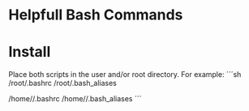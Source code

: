 # Helpfull Bash Commands

# Install
Place both scripts in the user and/or root directory.
For example:
´´´sh
/root/.bashrc
/root/.bash_aliases

/home/<username>/.bashrc
/home/<username>/.bash_aliases
´´´
